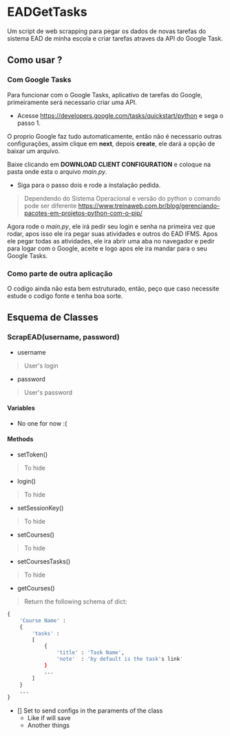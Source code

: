 # EADGetTasks
Um script de web scrapping para pegar os dados de novas tarefas do sistema EAD de minha escola e criar tarefas atraves da API do Google Task.

## Como usar ?
### Com Google Tasks

Para funcionar com o Google Tasks, aplicativo de tarefas do Google, primeiramente será necessario criar uma API. 

- Acesse https://developers.google.com/tasks/quickstart/python e sega o passo 1.

O proprio Google faz tudo automaticamente, então não é necessario outras configurações, assim clique em **next**, depois **create**, ele dará a opção de baixar um arquivo. 

Baixe clicando em **DOWNLOAD CLIENT CONFIGURATION** e coloque na pasta onde esta o arquivo *main.py*.

- Siga para o passo dois e rode a instalação pedida.

> Dependendo do Sistema Operacional e versão do python o comando pode ser diferente https://www.treinaweb.com.br/blog/gerenciando-pacotes-em-projetos-python-com-o-pip/

Agora rode o *main.py*, ele irá pedir seu login e senha na primeira vez que rodar, apos isso ele ira pegar suas atividades e outros do EAD IFMS. Apos ele pegar todas as atividades, ele ira abrir uma aba no navegador e pedir para logar com o Google, aceite e logo apos ele ira mandar para o seu Google Tasks.

### Como parte de outra aplicação

O codigo ainda não esta bem estruturado, então, peço que caso necessite estude o codigo fonte e tenha boa sorte.

## Esquema de Classes
### ScrapEAD(username, password)
- username
> User's login 
- password 
> User's password

#### Variables
- No one for now :(

#### Methods
- setToken()
> To hide
- login()
> To hide
- setSessionKey()
> To hide
- setCourses()
> To hide
- setCoursesTasks()
> To hide
- getCourses()
> Return the following schema of dict:
```python
{
    'Course Name' : 
    {
        'tasks' :
        [
            {
                'title' : 'Task Name', 
                'note'  : 'by default is the task's link'
            }
            ...
        ]
    }
    ...
}
```

- [] Set to send configs in the paraments of the class
     - Like if will save
     - Another things

